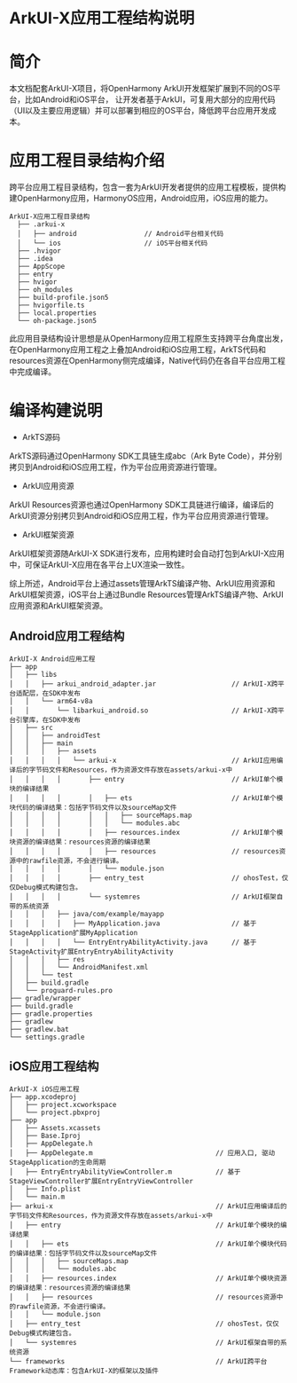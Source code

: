 # ArkUI-X应用工程结构说明

# 简介

本文档配套ArkUI-X项目，将OpenHarmony ArkUI开发框架扩展到不同的OS平台，比如Android和iOS平台， 让开发者基于ArkUI，可复用大部分的应用代码（UI以及主要应用逻辑）并可以部署到相应的OS平台，降低跨平台应用开发成本。

# 应用工程目录结构介绍

跨平台应用工程目录结构，包含一套为ArkUI开发者提供的应用工程模板，提供构建OpenHarmony应用，HarmonyOS应用，Android应用，iOS应用的能力。

```
ArkUI-X应用工程目录结构
  ├── .arkui-x
  │   ├── android                 // Android平台相关代码
  │   └── ios                     // iOS平台相关代码
  ├── .hvigor
  ├── .idea
  ├── AppScope
  ├── entry
  ├── hvigor
  ├── oh_modules
  ├── build-profile.json5
  ├── hvigorfile.ts
  ├── local.properties
  └── oh-package.json5
```

此应用目录结构设计思想是从OpenHarmony应用工程原生支持跨平台角度出发，在OpenHarmony应用工程之上叠加Android和iOS应用工程，ArkTS代码和resources资源在OpenHarmony侧完成编译，Native代码仍在各自平台应用工程中完成编译。

# 编译构建说明

* ArkTS源码

ArkTS源码通过OpenHarmony SDK工具链生成abc（Ark Byte Code），并分别拷贝到Android和iOS应用工程，作为平台应用资源进行管理。

* ArkUI应用资源

ArkUI Resources资源也通过OpenHarmony SDK工具链进行编译，编译后的ArkUI资源分别拷贝到Android和iOS应用工程，作为平台应用资源进行管理。

* ArkUI框架资源

ArkUI框架资源随ArkUI-X SDK进行发布，应用构建时会自动打包到ArkUI-X应用中，可保证ArkUI-X应用在各平台上UX渲染一致性。

综上所述，Android平台上通过assets管理ArkTS编译产物、ArkUI应用资源和ArkUI框架资源，iOS平台上通过Bundle Resources管理ArkTS编译产物、ArkUI应用资源和ArkUI框架资源。

## Android应用工程结构

```
ArkUI-X Android应用工程
├── app
│   ├── libs
│   │   ├── arkui_android_adapter.jar                   // ArkUI-X跨平台适配层，在SDK中发布
│   │   └── arm64-v8a
│   │       └── libarkui_android.so                     // ArkUI-X跨平台引擎库，在SDK中发布
│   ├── src
│   │   ├── androidTest
│   │   ├── main
│   │   │   ├── assets
│   │   │   │   └── arkui-x                             // ArkUI应用编译后的字节码文件和Resources，作为资源文件存放在assets/arkui-x中
│   │   │   │       ├── entry                           // ArkUI单个模块的编译结果
│   │   │   │       │   ├── ets                         // ArkUI单个模块代码的编译结果：包括字节码文件以及sourceMap文件
│   │   │   │       │   │   ├── sourceMaps.map
│   │   │   │       │   │   └── modules.abc
│   │   │   │       │   ├── resources.index             // ArkUI单个模块资源的编译结果：resources资源的编译结果
│   │   │   │       │   ├── resources                   // resources资源中的rawfile资源，不会进行编译。
│   │   │   │       │   └── module.json
│   │   │   │       ├── entry_test                      // ohosTest，仅仅Debug模式构建包含。
│   │   │   │       └── systemres                       // ArkUI框架自带的系统资源
│   │   │   ├── java/com/example/mayapp
│   │   │   │   ├── MyApplication.java                  // 基于StageApplication扩展MyApplication
│   │   │   │   └── EntryEntryAbilityActivity.java      // 基于StageActivity扩展EntryEntryAbilityActivity
│   │   │   ├── res
│   │   │   └── AndroidManifest.xml
│   │   └── test
│   ├── build.gradle
│   └── proguard-rules.pro
├── gradle/wrapper
├── build.gradle
├── gradle.properties
├── gradlew
├── gradlew.bat
└── settings.gradle
```

## iOS应用工程结构

```
ArkUI-X iOS应用工程
├── app.xcodeproj
│   ├── project.xcworkspace
│   └── project.pbxproj
├── app
│   ├── Assets.xcassets
│   ├── Base.Iproj
│   ├── AppDelegate.h
│   ├── AppDelegate.m                               // 应用入口, 驱动StageApplication的生命周期
│   ├── EntryEntryAbilityViewController.m           // 基于StageViewController扩展EntryEntryViewController
│   ├── Info.plist
│   └── main.m
├── arkui-x                                         // ArkUI应用编译后的字节码文件和Resources，作为资源文件存放在assets/arkui-x中
│   ├── entry                                       // ArkUI单个模块的编译结果
│   │   ├── ets                                     // ArkUI单个模块代码的编译结果：包括字节码文件以及sourceMap文件
│   │   │   ├── sourceMaps.map
│   │   │   └── modules.abc
│   │   ├── resources.index                         // ArkUI单个模块资源的编译结果：resources资源的编译结果
│   │   ├── resources                               // resources资源中的rawfile资源，不会进行编译。
│   │   └── module.json
│   ├── entry_test                                  // ohosTest，仅仅Debug模式构建包含。
│   └── systemres                                   // ArkUI框架自带的系统资源
└── frameworks                                      // ArkUI跨平台Framework动态库：包含ArkUI-X的框架以及插件
```